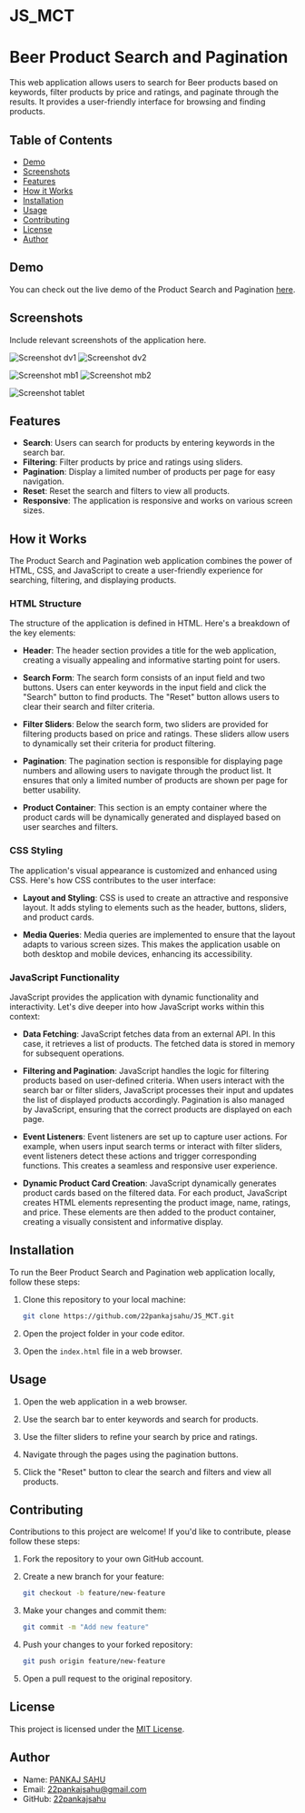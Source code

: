 # JS_MCT

# Beer Product Search and Pagination

This web application allows users to search for Beer products based on keywords, filter products by price and ratings, and paginate through the results. It provides a user-friendly interface for browsing and finding products.

## Table of Contents

- [Demo](#demo)
- [Screenshots](#screenshots)
- [Features](#features)
- [How it Works](#how-it-works)
- [Installation](#installation)
- [Usage](#usage)
- [Contributing](#contributing)
- [License](#license)
- [Author](#author)

## Demo

You can check out the live demo of the Product Search and Pagination [here](https://22pankajsahu.github.io/JS_MCT/).

## Screenshots

Include relevant screenshots of the application here.

![Screenshot dv1](https://github.com/22pankajsahu/JS_MCT/assets/135128502/3b02ca5b-64dd-4685-90ad-e43a41060bf0)
![Screenshot dv2](https://github.com/22pankajsahu/JS_MCT/assets/135128502/de94eef6-4413-4620-b097-9949cf9fcf60)

![Screenshot mb1](https://github.com/22pankajsahu/JS_MCT/assets/135128502/009458f9-3a2b-42e8-8eec-2a0c0ed11d5c)
![Screenshot mb2](https://github.com/22pankajsahu/JS_MCT/assets/135128502/7627101c-5ef5-46d7-923e-e58fa6ac6529)

![Screenshot tablet](https://github.com/22pankajsahu/JS_MCT/assets/135128502/d4a1ab60-9cf9-4c3f-a801-63c0829fbaed)


## Features

- **Search**: Users can search for products by entering keywords in the search bar.
- **Filtering**: Filter products by price and ratings using sliders.
- **Pagination**: Display a limited number of products per page for easy navigation.
- **Reset**: Reset the search and filters to view all products.
- **Responsive**: The application is responsive and works on various screen sizes.

## How it Works

The Product Search and Pagination web application combines the power of HTML, CSS, and JavaScript to create a user-friendly experience for searching, filtering, and displaying products.

### HTML Structure

The structure of the application is defined in HTML. Here's a breakdown of the key elements:

- **Header**: The header section provides a title for the web application, creating a visually appealing and informative starting point for users.

- **Search Form**: The search form consists of an input field and two buttons. Users can enter keywords in the input field and click the "Search" button to find products. The "Reset" button allows users to clear their search and filter criteria.

- **Filter Sliders**: Below the search form, two sliders are provided for filtering products based on price and ratings. These sliders allow users to dynamically set their criteria for product filtering.

- **Pagination**: The pagination section is responsible for displaying page numbers and allowing users to navigate through the product list. It ensures that only a limited number of products are shown per page for better usability.

- **Product Container**: This section is an empty container where the product cards will be dynamically generated and displayed based on user searches and filters.

### CSS Styling

The application's visual appearance is customized and enhanced using CSS. Here's how CSS contributes to the user interface:

- **Layout and Styling**: CSS is used to create an attractive and responsive layout. It adds styling to elements such as the header, buttons, sliders, and product cards.

- **Media Queries**: Media queries are implemented to ensure that the layout adapts to various screen sizes. This makes the application usable on both desktop and mobile devices, enhancing its accessibility.

### JavaScript Functionality

JavaScript provides the application with dynamic functionality and interactivity. Let's dive deeper into how JavaScript works within this context:

- **Data Fetching**: JavaScript fetches data from an external API. In this case, it retrieves a list of products. The fetched data is stored in memory for subsequent operations.

- **Filtering and Pagination**: JavaScript handles the logic for filtering products based on user-defined criteria. When users interact with the search bar or filter sliders, JavaScript processes their input and updates the list of displayed products accordingly. Pagination is also managed by JavaScript, ensuring that the correct products are displayed on each page.

- **Event Listeners**: Event listeners are set up to capture user actions. For example, when users input search terms or interact with filter sliders, event listeners detect these actions and trigger corresponding functions. This creates a seamless and responsive user experience.

- **Dynamic Product Card Creation**: JavaScript dynamically generates product cards based on the filtered data. For each product, JavaScript creates HTML elements representing the product image, name, ratings, and price. These elements are then added to the product container, creating a visually consistent and informative display.

## Installation

To run the Beer Product Search and Pagination web application locally, follow these steps:

1. Clone this repository to your local machine:

   ```bash
   git clone https://github.com/22pankajsahu/JS_MCT.git
   ```

2. Open the project folder in your code editor.

3. Open the `index.html` file in a web browser.

## Usage

1. Open the web application in a web browser.

2. Use the search bar to enter keywords and search for products.

3. Use the filter sliders to refine your search by price and ratings.

4. Navigate through the pages using the pagination buttons.

5. Click the "Reset" button to clear the search and filters and view all products.

## Contributing

Contributions to this project are welcome! If you'd like to contribute, please follow these steps:

1. Fork the repository to your own GitHub account.

2. Create a new branch for your feature:

   ```bash
   git checkout -b feature/new-feature
   ```

3. Make your changes and commit them:

   ```bash
   git commit -m "Add new feature"
   ```

4. Push your changes to your forked repository:

   ```bash
   git push origin feature/new-feature
   ```

5. Open a pull request to the original repository.

## License

This project is licensed under the [MIT License](LICENSE).

## Author

- Name: [PANKAJ SAHU](https://linkedin.com/in/22pankajsahu-)
- Email: [22pankajsahu@gmail.com](mailto:22pankajsahu@gmail.com)
- GitHub: [22pankajsahu](https://github.com/22pankajsahu)

